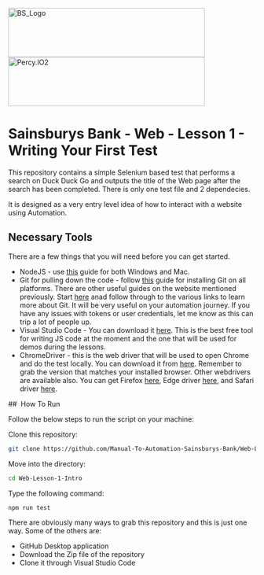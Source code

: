 <p float="left">
  <img src="https://d98b8t1nnulk5.cloudfront.net/production/images/layout/logo-header.png?1469004780" width="400" height="100" title="BS_Logo">
  <img src="https://cdn.cookielaw.org/logos/af33d682-b608-4a02-a87c-726c5880e254/44ba34d9-63c1-451e-a22d-ba28af064ea1/19ef061a-823e-4179-ae5c-43b2c60fe360/New_SB_Logo_r240g108b0.png" width="400" height="100" title="Percy.IO2">
</p>

# Sainsburys Bank - Web - Lesson 1 - Writing Your First Test

This repository contains a simple Selenium based test that performs a search on Duck Duck Go and outputs the title of the Web page after the search has been completed. There is only one test file and 2 dependecies.

It is designed as a very entry level idea of how to interact with a website using Automation.

## Necessary Tools

There are a few things that you will need before you can get started.

* NodeJS - use [this](https://nodejs.org/en/download) guide for both Windows and Mac. 
* Git for pulling down the code - follow [this](https://git-scm.com/book/en/v2/Getting-Started-Installing-Git) guide for installing Git on all platforms. There are other useful guides on the website mentioned previously. Start [here](https://github.com/git-guides) anad follow through to the various links to learn more about Git. It will be very useful on your automation journey. If you have any issues with tokens or user credentials, let me know as this can trip a lot of people up.
* Visual Studio Code - You can download it [here](https://code.visualstudio.com/download). This is the best free tool for writing JS code at the moment and the one that will be used for demos during the lessons.
* ChromeDriver - this is the web driver that will be used to open Chrome and do the test locally. You can download it from [here](https://chromedriver.chromium.org/downloads). Remember to grab the version that matches your installed browser. Other webdrivers are available also. You can get Firefox [here](https://github.com/mozilla/geckodriver/releases), Edge driver [here](https://developer.microsoft.com/en-us/microsoft-edge/tools/webdriver/), and Safari driver [here](https://developer.apple.com/documentation/webkit/testing_with_webdriver_in_safari).

##  How To Run

Follow the below steps to run the script on your machine:

Clone this repository:

```sh
git clone https://github.com/Manual-To-Automation-Sainsburys-Bank/Web-Lesson-1-Intro.git
```

Move into the directory:

```sh
cd Web-Lesson-1-Intro
```

Type the following command:

```sh
npm run test
```

There are obviously many ways to grab this repository and this is just one way. Some of the others are:

 - GitHub Desktop application
 - Download the Zip file of the repository
 - Clone it through Visual Studio Code
